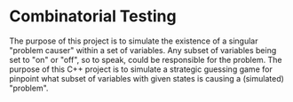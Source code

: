 # Combinatorial Testing

The purpose of this project is to simulate the existence of a singular "problem causer" within a set of variables. Any subset of variables being set to "on" or "off", so to speak, could be responsible for the problem. The purpose of this C++ project is to simulate a strategic guessing game for pinpoint what subset of variables with given states is causing a (simulated) "problem".